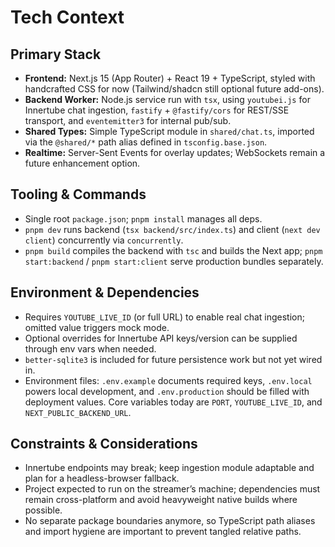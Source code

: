 # Tech Context

## Primary Stack
- **Frontend:** Next.js 15 (App Router) + React 19 + TypeScript, styled with handcrafted CSS for now (Tailwind/shadcn still optional future add-ons).
- **Backend Worker:** Node.js service run with `tsx`, using `youtubei.js` for Innertube chat ingestion, `fastify` + `@fastify/cors` for REST/SSE transport, and `eventemitter3` for internal pub/sub.
- **Shared Types:** Simple TypeScript module in `shared/chat.ts`, imported via the `@shared/*` path alias defined in `tsconfig.base.json`.
- **Realtime:** Server-Sent Events for overlay updates; WebSockets remain a future enhancement option.

## Tooling & Commands
- Single root `package.json`; `pnpm install` manages all deps.
- `pnpm dev` runs backend (`tsx backend/src/index.ts`) and client (`next dev client`) concurrently via `concurrently`.
- `pnpm build` compiles the backend with `tsc` and builds the Next app; `pnpm start:backend` / `pnpm start:client` serve production bundles separately.

## Environment & Dependencies
- Requires `YOUTUBE_LIVE_ID` (or full URL) to enable real chat ingestion; omitted value triggers mock mode.
- Optional overrides for Innertube API keys/version can be supplied through env vars when needed.
- `better-sqlite3` is included for future persistence work but not yet wired in.
- Environment files: `.env.example` documents required keys, `.env.local` powers local development, and `.env.production` should be filled with deployment values. Core variables today are `PORT`, `YOUTUBE_LIVE_ID`, and `NEXT_PUBLIC_BACKEND_URL`.

## Constraints & Considerations
- Innertube endpoints may break; keep ingestion module adaptable and plan for a headless-browser fallback.
- Project expected to run on the streamer’s machine; dependencies must remain cross-platform and avoid heavyweight native builds where possible.
- No separate package boundaries anymore, so TypeScript path aliases and import hygiene are important to prevent tangled relative paths.
